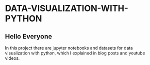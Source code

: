# DATA-VISUALIZATION-WITH-PYTHON

## Hello Everyone

In this project there are jupyter notebooks and datasets for data visualization with python, which I explained in blog posts  and youtube videos.

